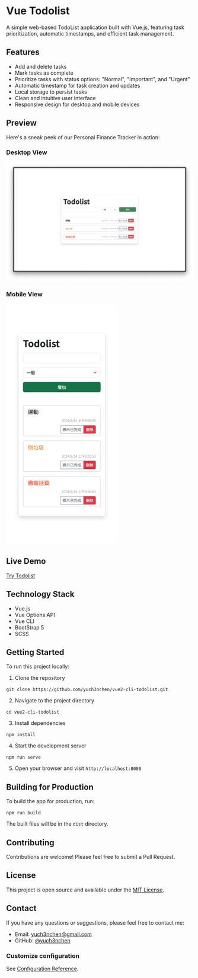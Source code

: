 # Vue Todolist

A simple web-based TodoList application built with Vue.js, featuring task prioritization, automatic timestamps, and efficient task management.

## Features

- Add and delete tasks
- Mark tasks as complete
- Prioritize tasks with status options: "Normal", "Important", and "Urgent"
- Automatic timestamp for task creation and updates
- Local storage to persist tasks
- Clean and intuitive user interface
- Responsive design for desktop and mobile devices

## Preview

Here's a sneak peek of our Personal Finance Tracker in action:

### Desktop View

<img src="screenshots/screenshot-desktop.png" width="600" />

### Mobile View

<img src="screenshots/screenshot-mobile.png" width="300" />

## Live Demo

[Try Todolist](https://yuch3nchen.github.io/vue2-cli-todolist/)

## Technology Stack

- Vue.js
- Vue Options API
- Vue CLI
- BootStrap 5
- SCSS

## Getting Started

To run this project locally:

1. Clone the repository

```
git clone https://github.com/yuch3nchen/vue2-cli-todolist.git
```

2. Navigate to the project directory

```
cd vue2-cli-todolist
```

3. Install dependencies

```
npm install
```

4. Start the development server

```
npm run serve
```

5. Open your browser and visit `http://localhost:8080`

## Building for Production

To build the app for production, run:

```
npm run build
```

The built files will be in the `dist` directory.

## Contributing

Contributions are welcome! Please feel free to submit a Pull Request.

## License

This project is open source and available under the [MIT License](LICENSE).

## Contact

If you have any questions or suggestions, please feel free to contact me:

- Email: yuch3nchen@gmail.com
- GitHub: [@yuch3nchen](https://github.com/yuch3nchen)

### Customize configuration

See [Configuration Reference](https://cli.vuejs.org/config/).
